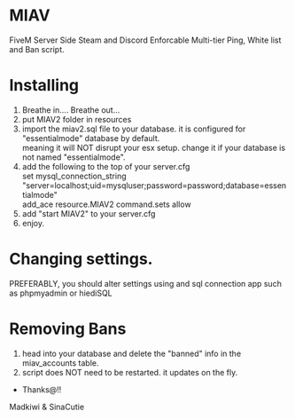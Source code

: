 # MIAV
FiveM Server Side Steam and Discord Enforcable Multi-tier Ping, White list and Ban script.

# Installing  
1. Breathe in.... Breathe out...  
2. put MIAV2 folder in resources  
3. import the miav2.sql file to your database. it is configured for "essentialmode" database by default.  
    meaning it will NOT disrupt your esx setup. change it if your database is not named "essentialmode".  
4. add the following to the top of your server.cfg  
    set mysql_connection_string "server=localhost;uid=mysqluser;password=password;database=essentialmode"  
    add_ace resource.MIAV2 command.sets allow  
5. add "start MIAV2" to your server.cfg  
6. enjoy.  

# Changing settings.
PREFERABLY, you should alter settings using and sql connection app such as phpmyadmin or hiediSQL  

# Removing Bans  
1. head into your database and delete the "banned" info in the miav_accounts table.
2. script does NOT need to be restarted. it updates on the fly.
- Thanks@!!  

Madkiwi & SinaCutie
